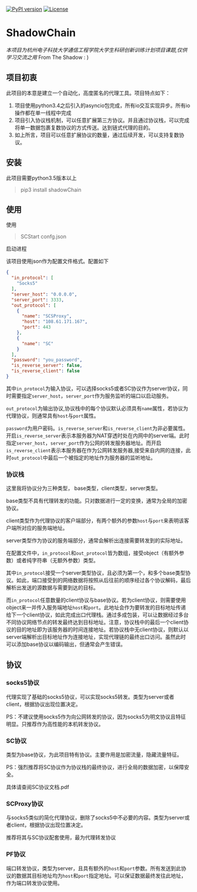 [![PyPI version](https://img.shields.io/pypi/v/shadowChain.svg)](https://pypi.python.org/pypi/shadowChain/0.0.1)
[![License](https://img.shields.io/pypi/l/shadowChain.svg)](https://pypi.python.org/pypi/shadowChain/0.0.1)
# ShadowChain
*本项目为杭州电子科技大学通信工程学院大学生科研创新训练计划项目课题,仅供学习交流之用*
From The Shadow  : )

## 项目初衷
此项目的本意是建立一个自动化，高度匿名的代理工具。项目特点如下：
1. 项目使用python3.4之后引入的asyncio包完成，所有io交互实现异步。所有io操作都在单一线程中完成
2. 项目引入协议栈机制，可以任意扩展第三方协议。并且通过协议栈，可以完成将单一数据包裹复数协议的方式传送。达到链式代理的目的。
3. 如上所言，项目可以任意扩展协议的数量，通过后续开发，可以支持复数协议。


## 安装
此项目需要python3.5版本以上

> pip3 install shadowChain

## 使用
使用
> SCStart confg.json

启动进程

该项目使用json作为配置文件格式。配置如下
```json
{
  "in_protocol": [
    "Socks5"
  ],
  "server_host": "0.0.0.0",
  "server_port": 3333,
  "out_protocol": [
    {
      "name": "SCSProxy",
      "host": "108.61.171.167",
      "port": 443
    },
    {
      "name": "SC"
    }
  ],
  "password": "you_password",
  "is_reverse_server": false,
  "is_reverse_client": false
}
```

其中`in_protocol`为输入协议，可以选择socks5或者SC协议作为server协议，同时需要指定`server_host`，`server_port`作为服务监听的端口以启动服务。

`out_protocol`为输出协议,协议栈中的每个协议默认必须具有`name`属性，若协议为代理协议，则通常具有`host`与`port`属性。

`password`为用户密码。`is_reverse_server`和`is_reverse_client`为非必要属性。开启`is_reverse_server`表示本服务器为NAT穿透时处在内网中的server端。此时指定`server_host`，`server_port`作为公网的转发服务器地址。而开启`is_reverse_client`表示本服务器在作为公网转发服务器,接受来自内网的连接，此时`out_protocol`中最后一个被指定的地址作为服务器的监听地址。

### 协议栈
这里我将协议分为三种类型， base类型，client类型，server类型。

base类型不具有代理转发的功能。只对数据进行一定的变换，通常为全局的加密协议。

client类型作为代理协议的客户端部分，有两个额外的参数`host`与`port`来表明该客户端所对应的服务端地址。

server类型作为协议的服务端部分，通常会解析出连接需要转发到的实际地址。

在配置文件中，`in_protocol`和`out_protocol`皆为数组，接受object（有额外参数）或者纯字符串（无额外参数）类型。

其中`in_protocol`接受一个server类型协议，且必须为第一个，和多个base类型协议。如此，端口接受到的网络数据将按照从后往前的顺序经过各个协议解码，最后解析出发送的源数据与需要到达的目标。

而`in_protocol`任意数量的client协议与base协议。若为client协议，则需要使用object来一并传入服务端地址`host`和`port`。此地址会作为要转发的目标地址传递给下一个client协议，如此完成出口代理栈。通过多成包装，可以让数据经过多台不同协议网络节点的转发最终达到目标地址。注意，协议栈中的最后一个client协议的目的地址即为该服务器的时间连接地址。若协议栈中无client协议，则默认以server端解析出目标地址作为连接地址，实现代理链的最终出口访问。虽然此时可以添加base协议以编码输出，但通常会产生错误。

## 协议

### socks5协议
代理实现了基础的socks5协议，可以实现socks5转发。类型为server或者client，根据协议出现位置决定。

PS：不建议使用socks5作为向公网转发的协议，因为socks5为明文协议且特征明显。只推荐作为高性能的本机转发协议。

### SC协议
类型为base协议，为此项目特有协议。主要作用是加密流量，隐藏流量特征。

PS：强烈推荐将SC协议作为协议栈的最终协议，进行全局的数据加密，以保障安全。

具体请查阅SC协议文档.pdf

### SCProxy协议
与socks5类似的简化代理协议，删除了socks5中不必要的内容。类型为server或者client，根据协议出现位置决定。

推荐将其与SC协议配套使用，最为代理转发协议

### PF协议
端口转发协议，类型为server，且具有额外的`host`和`port`参数。所有发送到此协议的数据其目标地址均为`host`和`port`指定地址。可以保证数据最终发往此地址，作为端口转发协议使用。